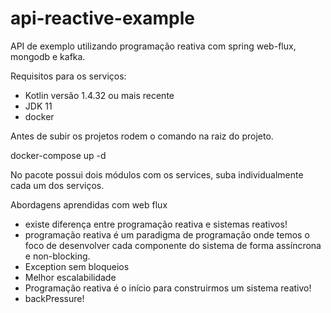 # api-reactive-example

API de exemplo utilizando programação reativa com spring web-flux, mongodb e kafka.

Requisitos para os serviços:

- Kotlin versão 1.4.32 ou mais recente
- JDK 11
- docker

Antes de subir os projetos rodem o comando na raiz do projeto.

docker-compose up -d 

No pacote possui dois módulos com os services, suba individualmente cada um dos serviços.

Abordagens aprendidas com web flux

- existe diferença entre programação reativa e sistemas reativos!
- programação reativa é um paradigma de programação onde temos o foco de desenvolver cada componente do sistema de forma assíncrona e non-blocking.
- Exception sem bloqueios
- Melhor escalabilidade
- Programação reativa é o início para construirmos um sistema reativo!
- backPressure!